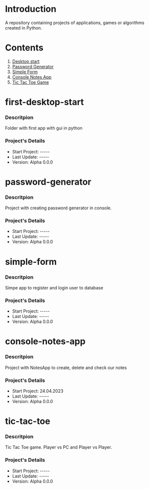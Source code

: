 # Introduction
A repository containing projects of applications, games or algorithms created in Python.

# Contents
1. [Desktop start](#first-desktop-start)
2. [Password Generator](#password-generator)
3. [Simple Form](#simple-form)
4. [Console Notes App](#console-notes-app)
5. [Tic Tac Toe Game](#tic-tac-toe)

# first-desktop-start
### Descritpion
Folder with first app with gui in python </br>

### Project's Details
* Start Project: -----
* Last Update: -----
* Version: Alpha 0.0.0

# password-generator
### Descritpion
Project with creating password generator in console.</br>

### Project's Details
* Start Project: -----
* Last Update: -----
* Version: Alpha 0.0.0

# simple-form
### Descritpion
Simpe app to register and login user to database</br>

### Project's Details
* Start Project: -----
* Last Update: -----
* Version: Alpha 0.0.0

# console-notes-app
### Descritpion
Project with NotesApp to create, delete and check our notes</br>

### Project's Details
* Start Project: 24.04.2023
* Last Update: -----
* Version: Alpha 0.0.0

# tic-tac-toe
### Descritpion
Tic Tac Toe game. Player vs PC and Player vs Player.</br>

### Project's Details
* Start Project: -----
* Last Update: -----
* Version: Alpha 0.0.0
